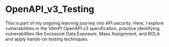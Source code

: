 # OpenAPI_v3_Testing
This is part of my ongoing learning journey into API security. Here, I explore vulnerabilities in the VAmPI OpenAPI v3 specification, practice identifying vulnerabilities like Excessive Data Exposure, Mass Assignment, and BOLA and apply hands-on testing techniques.
